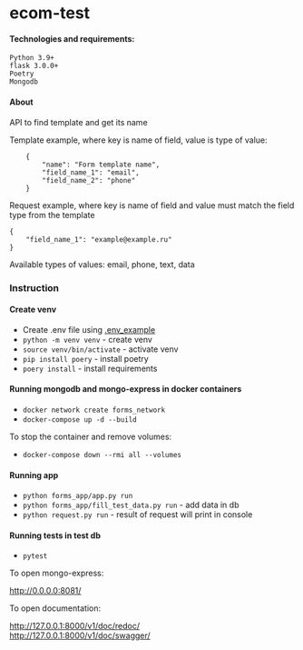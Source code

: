 # ecom-test

#### Technologies and requirements:
```
Python 3.9+
flask 3.0.0+
Poetry
Mongodb

```
#### About
API to find template and get its name

Template example, where key is name of field, value is type of value:
```
    {
        "name": "Form template name",
        "field_name_1": "email",
        "field_name_2": "phone"
    }
```

Request example, where key is name of field and value must match the field 
type from the template
```
{
    "field_name_1": "example@example.ru"
}
```

Available types of values: email, phone, text, data

### Instruction
#### Create venv

* Create .env file using [.env_example](.env_example)
* `python -m venv venv` - create venv
* `source venv/bin/activate` - activate venv
* `pip install poery` - install poetry
* `poery install` - install requirements

#### Running mongodb and mongo-express in docker containers

* `docker network create forms_network`
* `docker-compose up -d --build`

To stop the container and remove volumes:  
* `docker-compose down --rmi all --volumes`

#### Running app

* `python forms_app/app.py run`
* `python forms_app/fill_test_data.py run` - add data in db
* `python request.py run` - result of request will print in console

#### Running tests in test db

* `pytest`

To open mongo-express:

http://0.0.0.0:8081/

To open documentation:

http://127.0.0.1:8000/v1/doc/redoc/  
http://127.0.0.1:8000/v1/doc/swagger/

